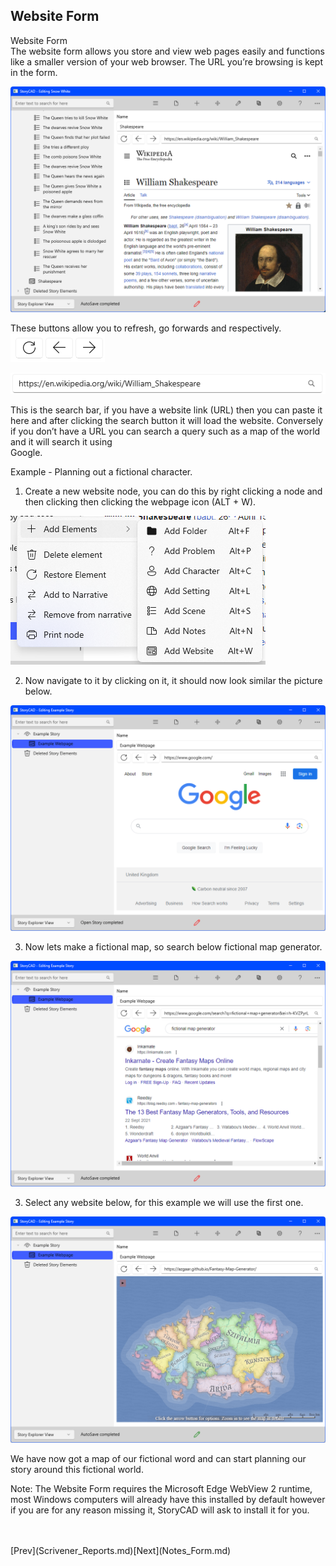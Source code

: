 ## Website Form ##
Website Form <br/>
The website form allows you store and view web pages easily and functions like a 			smaller version of your web browser. The URL you’re browsing is kept in the form. <br/>

![](WebElementOverview.png)

These buttons allow you to refresh, go forwards and respectively. <br/>
![](ReloadBackAndForward.png)

![](SearchBar.png)

This is the search bar, if you have a website link (URL) then you can paste it here and 		after clicking the search button it will load the website. Conversely if you don’t have a 		URL you can search a query such as a map of the world and it will search it using  <br/>
Google. <br/>

Example -  Planning out a fictional character. <br/>

1) Create a new website node, you can do this by right clicking a node and  then clicking then clicking the webpage icon (ALT + W). <br/>

![](WebNodeHighlighted.png)

2) Now navigate to it by clicking on it, it should now look similar the picture below. <br/>

![](WebsiteNodeWithSearchEngine.png)

3) Now lets make a fictional map, so search below fictional map generator. <br/>

![](WebsiteNodeWithSearchQuery.png)

3) Select any website below, for this example we will use the first one. <br/>

![](WebNodeExamplePage.png)

We have now got a map of our fictional word and can start planning our story around this fictional world. <br/>

Note: The Website Form requires the Microsoft Edge WebView 2 runtime, most 		Windows computers will already have this installed by default however if you are for any reason missing it, StoryCAD will ask to install it for you. <br/>

 <br/>
 <br/>
[Prev](Scrivener_Reports.md)[Next](Notes_Form.md) <br/>
